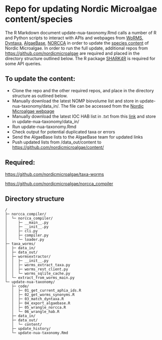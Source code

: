# Repo for updating Nordic Microalgae content/species

The R Markdown document update-nua-taxonomy.Rmd calls a number of R and Python scripts to interact with APIs and webpages from [WoRMS](https://www.marinespecies.org/), [Dyntaxa](https://namnochslaktskap.artfakta.se/), [AlgaeBase](https://www.algaebase.org/), [NORCCA](https://norcca.scrol.net/) in order to update the [species content](https://github.com/nordicmicroalgae/content/tree/master/species) of Nordic Microalgae. In order to run the full update, additional repos from https://github.com/nordicmicroalgae are required and placed in the directory structure outlined below. The R package [SHARK4R](https://github.com/sharksmhi/SHARK4R/
) is required for some API queries.

## To update the content:
* Clone the repo and the other required repos, and place in the directory structure as outlined below.
* Manually download the latest NOMP biovolume list and store in update-nua-taxonomy/data_in/. The file can be accessed from the [Nordic Microalgae webpage](http://nordicmicroalgae.org/tools)
* Manually download the latest IOC HAB list in .txt from this [link](https://www.marinespecies.org/hab/aphia.php?p=download&what=taxlist) and store in update-nua-taxonomy/data_in/
* Run update-nua-taxonomy.Rmd
* Check output for potential duplicated taxa or errors
* Send the AlgaeBase lists to the AlgaeBase team for updated links
* Push updated lists from /data_out/content to https://github.com/nordicmicroalgae/content/

## Required:

https://github.com/nordicmicroalgae/taxa-worms

https://github.com/nordicmicroalgae/norcca_compiler

## Directory structure
```
/
├─ norcca_compiler/
│  └─ norcca_compiler/
│     ├─ __main__.py
│     ├─ __init__.py
│     ├─ cli.py
│     ├─ compiler.py
│     └─ loader.py
├─ taxa_worms/
│  ├─ data_in/
│  ├─ data_out/
│  ├─ wormsextractor/
│  │  ├─ __init__.py
│  │  ├─ worms_extract_taxa.py
│  │  ├─ worms_rest_client.py
│  │  └─ worms_sqlite_cache.py
│  └─ extract_from_worms_main.py
└─ update-nua-taxonomy/
   ├─ code/
   │  ├─ 01_get_current_aphia_ids.R
   │  ├─ 02_get_worms_synonyms.R
   │  ├─ 03_match_dyntaxa.R
   │  ├─ 04_export_algaebase.R
   │  ├─ 05_wrangle_norcca.R
   │  └─ 06_wrangle_hab.R
   ├─ data_in/
   ├─ data_out/
   │  └─ content/
   ├─ update_history/
   └─ update-nua-taxonomy.Rmd
```
